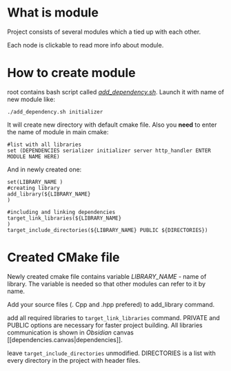# What is module
Project consists of several modules which a tied up with each other. 

Each node is clickable to read more info about module.

# How to create module
root contains bash script called [*add_dependency.sh*](https://github.com/LeeDoor/hex_chess_backend/blob/main/add_dependency.sh). Launch it with name of new module like:
```
./add_dependency.sh initializer
```
It will create new directory with default cmake file. Also you **need** to enter the name of module in main cmake:
```
#list with all libraries
set (DEPENDENCIES serializer initializer server http_handler ENTER MODULE NAME HERE)
```
And in newly created one:
```
set(LIBRARY_NAME )
#creating library
add_library(${LIBRARY_NAME}
)

#including and linking dependencies
target_link_libraries(${LIBRARY_NAME} 
)
target_include_directories(${LIBRARY_NAME} PUBLIC ${DIRECTORIES})
```

# Created CMake file
Newly created cmake file contains variable *LIBRARY_NAME* - name of library. The variable is needed so that other modules can refer to it by name.

Add your source files (. Cpp and .hpp prefered) to add_library command. 

add all required libraries to `target_link_libraries` command. PRIVATE and PUBLIC options are necessary for faster project building. All libraries communication is shown in *Obsidian* canvas [[dependencies.canvas|dependencies]].

leave `target_include_directories` unmodified. DIRECTORIES is a list with every directory in the project with header files.
